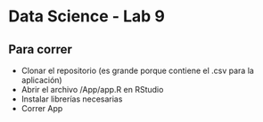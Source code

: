 # Data Science - Lab 9

## Para correr
* Clonar el repositorio (es grande porque contiene el .csv para la aplicación)
* Abrir el archivo /App/app.R en RStudio
* Instalar librerías necesarias
* Correr App
